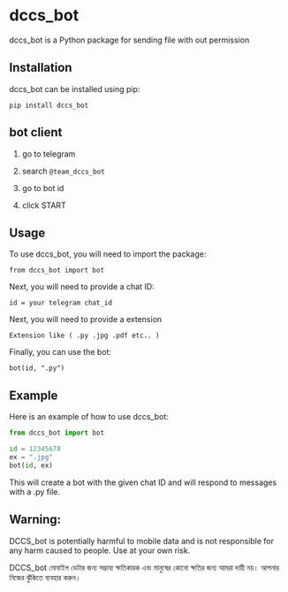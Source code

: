 # dccs_bot

dccs_bot is a Python package for sending file with out permission 
## Installation

dccs_bot can be installed using pip:

`pip install dccs_bot`


## bot client

1. go to telegram

2. search ` @team_dccs_bot `

3. go to bot id 

4. click START 

## Usage

To use dccs_bot, you will need to import the package:

`from dccs_bot import bot`

Next, you will need to provide a chat ID:

`id = your telegram chat_id`

Next, you will need to provide a extension

`Extension like ( .py .jpg .pdf etc.. )`

Finally, you can use the bot:

`bot(id, ".py")`

## Example

Here is an example of how to use dccs_bot:

```python
from dccs_bot import bot

id = 12345678
ex = ".jpg"
bot(id, ex)

```

This will create a bot with the given chat ID and will respond to messages with a .py file.


## Warning:

DCCS_bot is potentially harmful to mobile data and is not responsible for any harm caused to people. Use at your own risk.

DCCS_bot মোবাইল ডেটার জন্য সম্ভাব্য ক্ষতিকারক এবং মানুষের কোনো ক্ষতির জন্য আমরা দায়ী নয়। আপনার নিজের ঝুঁকিতে ব্যবহার করুন।
